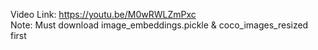 Video Link: https://youtu.be/M0wRWLZmPxc  
Note: Must download image_embeddings.pickle & coco_images_resized first
